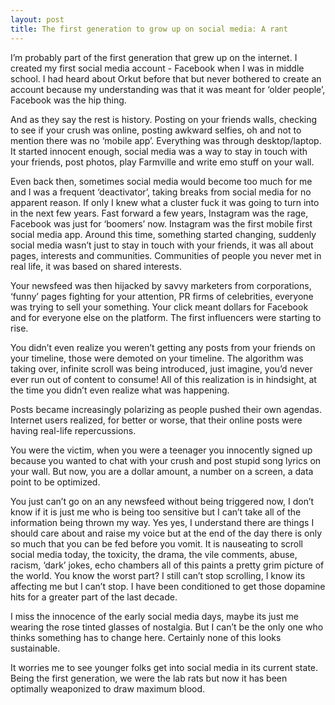 ```yaml
---
layout: post
title: The first generation to grow up on social media: A rant
---
```

I’m probably part of the first generation that grew up on the internet. I created my first social media account - Facebook when I was in middle school. I had heard about Orkut before that but never bothered to create an account because my understanding was that it was meant for  ‘older people’, Facebook was the hip thing.

And as they say the rest is history. Posting on your friends walls, checking to see if your crush was online, posting awkward selfies, oh and not to mention there was no ‘mobile app’. Everything was through desktop/laptop. It started innocent enough, social media was a way to stay in touch with your friends, post photos, play Farmville and write emo stuff on your wall.

Even back then, sometimes social media would become too much for me and I was a frequent ‘deactivator’, taking breaks from social media for no apparent reason. If only I knew what a cluster fuck it was going to turn into in the next few years. Fast forward a few years, Instagram was the rage, Facebook was just for ‘boomers’ now. Instagram was the first mobile first social media app. Around this time, something started changing, suddenly social media wasn’t just to stay in touch with your friends, it was all about pages, interests and communities. Communities of people you never met in real life, it was based on shared interests.

Your newsfeed was then hijacked by savvy marketers from corporations, ‘funny’ pages fighting for your attention, PR firms of celebrities, everyone was trying to sell your something. Your click meant dollars for Facebook and for everyone else on the platform. The first influencers were starting to rise.

You didn’t even realize you weren’t getting any posts from your friends on your timeline, those were demoted on your timeline. The algorithm was taking over, infinite scroll was being introduced, just imagine, you’d never ever run out of content to consume! All of this realization is in hindsight, at the time you didn’t even realize what was happening.

Posts became increasingly polarizing as people pushed their own agendas. Internet users realized, for better or worse, that their online posts were having real-life repercussions.

You were the victim, when you were a teenager you innocently signed up because you wanted to chat with your crush and post stupid song lyrics on your wall. But now, you are a dollar amount, a number on a screen, a data point to be optimized.

You just can’t go on an any newsfeed without being triggered now, I don’t know if it is just me who is being too sensitive but I can’t take all of the information being thrown my way. Yes yes, I understand there are things I should care about and raise my voice but at the end of the day there is only so much that you can be fed before you vomit. It is nauseating to scroll social media today, the toxicity, the drama, the vile comments, abuse, racism, ‘dark’ jokes, echo chambers all of this paints a pretty grim picture of the world. You know the worst part? I still can’t stop scrolling, I know its affecting me but I can’t stop. I have been conditioned to get those dopamine hits for a greater part of the last decade.

I miss the innocence of the early social media days, maybe its just me wearing the rose tinted glasses of nostalgia. But I can’t be the only one who thinks something has to change here. Certainly none of this looks sustainable.

It worries me to see younger folks get into social media in its current state. Being the first generation, we were the lab rats but now it has been optimally weaponized to draw maximum blood.
